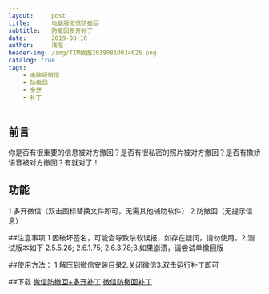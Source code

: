 ```yaml
---
layout:     post
title:      电脑版微信防撤回
subtitle:   防撤回多开补丁
date:       2019-08-10
author:     浅唱
header-img: /img/TIM截图20190810024626.png
catalog: true
tags:
    - 电脑版微信
	- 防撤回
	- 多开
	- 补丁
---
```



## 前言
你是否有很重要的信息被对方撤回？是否有很私密的照片被对方撤回？是否有撒娇语音被对方撤回？有就对了！

## 功能

1.多开微信（双击图标替换文件即可，无需其他辅助软件）
2.防撤回（无提示信息）

##注意事项
1.因破坏签名，可能会导致杀软误报，如存在疑问，请勿使用。2.测试版本如下 2.5.5.26; 2.6.1.75; 2.6.3.78;3.如果崩溃，请尝试单撤回版

##使用方法： 
1.解压到微信安装目录2.关闭微信3.双击运行补丁即可 

##下载
[微信防撤回+多开补丁](http://blog.cccyun.cc/content/uploadfile/201806/微信防撤回&多开补丁.zip)
[微信防撤回补丁](http://blog.cccyun.cc/content/uploadfile/201806/微信防撤回补丁.zip)